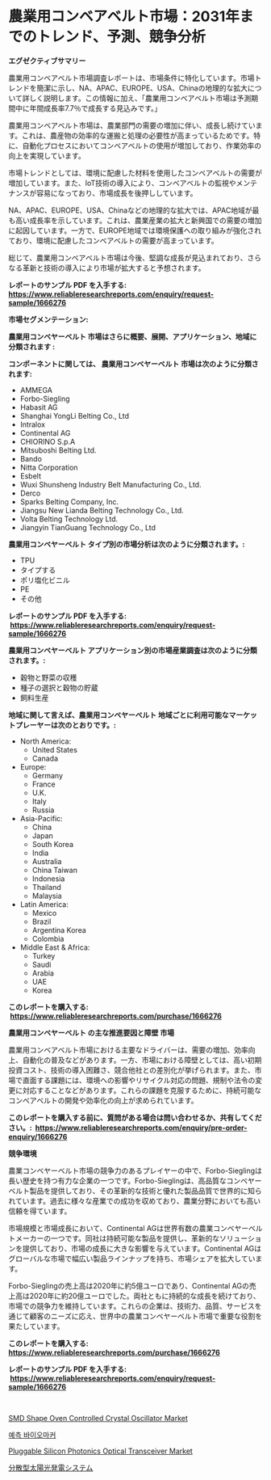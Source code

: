 <p><h1>農業用コンベアベルト市場：2031年までのトレンド、予測、競争分析</h1></p><p><strong>エグゼクティブサマリー</strong></p>
<p><p>農業用コンベアベルト市場調査レポートは、市場条件に特化しています。市場トレンドを簡潔に示し、NA、APAC、EUROPE、USA、Chinaの地理的な拡大について詳しく説明します。この情報に加え、「農業用コンベアベルト市場は予測期間中に年間成長率7.7％で成長する見込みです。」</p><p>農業用コンベアベルト市場は、農業部門の需要の増加に伴い、成長し続けています。これは、農産物の効率的な運搬と処理の必要性が高まっているためです。特に、自動化プロセスにおいてコンベアベルトの使用が増加しており、作業効率の向上を実現しています。</p><p>市場トレンドとしては、環境に配慮した材料を使用したコンベアベルトの需要が増加しています。また、IoT技術の導入により、コンベアベルトの監視やメンテナンスが容易になっており、市場成長を後押ししています。</p><p>NA、APAC、EUROPE、USA、Chinaなどの地理的な拡大では、APAC地域が最も高い成長率を示しています。これは、農業産業の拡大と新興国での需要の増加に起因しています。一方で、EUROPE地域では環境保護への取り組みが強化されており、環境に配慮したコンベアベルトの需要が高まっています。</p><p>総じて、農業用コンベアベルト市場は今後、堅調な成長が見込まれており、さらなる革新と技術の導入により市場が拡大すると予想されます。</p></p>
<p><strong>レポートのサンプル PDF を入手する: <a href="https://www.reliableresearchreports.com/enquiry/request-sample/1666276">https://www.reliableresearchreports.com/enquiry/request-sample/1666276</a></strong></p>
<p><strong>市場セグメンテーション:</strong></p>
<p><strong> 農業用コンベヤーベルト 市場はさらに概要、展開、アプリケーション、地域に分類されます :</strong></p>
<p><strong>コンポーネントに関しては、 農業用コンベヤーベルト 市場は次のように分類されます: &nbsp;</strong></p>
<p><ul><li>AMMEGA</li><li>Forbo-Siegling</li><li>Habasit AG</li><li>Shanghai YongLi Belting Co., Ltd</li><li>Intralox</li><li>Continental AG</li><li>CHIORINO S.p.A</li><li>Mitsuboshi Belting Ltd.</li><li>Bando</li><li>Nitta Corporation</li><li>Esbelt</li><li>Wuxi Shunsheng Industry Belt Manufacturing Co., Ltd.</li><li>Derco</li><li>Sparks Belting Company, Inc.</li><li>Jiangsu New Lianda Belting Technology Co., Ltd.</li><li>Volta Belting Technology Ltd.</li><li>Jiangyin TianGuang Technology Co., Ltd</li></ul></p>
<p><strong> 農業用コンベヤーベルト タイプ別の市場分析は次のように分類されます。:</strong></p>
<p><ul><li>TPU</li><li>タイプする</li><li>ポリ塩化ビニル</li><li>PE</li><li>その他</li></ul></p>
<p><strong>レポートのサンプル PDF を入手する: &nbsp;<a href="https://www.reliableresearchreports.com/enquiry/request-sample/1666276">https://www.reliableresearchreports.com/enquiry/request-sample/1666276</a></strong></p>
<p><strong> 農業用コンベヤーベルト アプリケーション別の市場産業調査は次のように分類されます。:</strong></p>
<p><ul><li>穀物と野菜の収穫</li><li>種子の選択と穀物の貯蔵</li><li>飼料生産</li></ul></p>
<p><strong>地域に関して言えば、農業用コンベヤーベルト 地域ごとに利用可能なマーケットプレーヤーは次のとおりです。:</strong></p>
<p><ul>
    <li>
        North America:
        <ul>
            <li>United States</li>
            <li>Canada</li>
        </ul>
    </li>
    <li>
        Europe:
        <ul>
            <li>Germany</li>
            <li>France</li>
            <li>U.K.</li>
            <li>Italy</li>
            <li>Russia</li>
        </ul>
    </li>
    <li>
        Asia-Pacific:
        <ul>
            <li>China</li>
            <li>Japan</li>
            <li>South Korea</li>
            <li>India</li>
            <li>Australia</li>
            <li>China Taiwan</li>
            <li>Indonesia</li>
            <li>Thailand</li>
            <li>Malaysia</li>
        </ul>
    </li>
    <li>
        Latin America:
        <ul>
            <li>Mexico</li>
            <li>Brazil</li>
            <li>Argentina Korea</li>
            <li>Colombia</li>
        </ul>
    </li>
    <li>
        Middle East & Africa:
        <ul>
            <li>Turkey</li>
            <li>Saudi</li>
            <li>Arabia</li>
            <li>UAE</li>
            <li>Korea</li>
        </ul>
    </li>
    </ul></p>
<p><strong>このレポートを購入する: &nbsp;<a href="https://www.reliableresearchreports.com/purchase/1666276">https://www.reliableresearchreports.com/purchase/1666276</a></strong></p>
<p><strong>農業用コンベヤーベルト の主な推進要因と障壁 市場</strong></p>
<p><p>農業用コンベアベルト市場における主要なドライバーは、需要の増加、効率向上、自動化の普及などがあります。一方、市場における障壁としては、高い初期投資コスト、技術の導入困難さ、競合他社との差別化が挙げられます。また、市場で直面する課題には、環境への影響やリサイクル対応の問題、規制や法令の変更に対応することなどがあります。これらの課題を克服するために、持続可能なコンベアベルトの開発や効率化の向上が求められています。</p></p>
<p><strong>このレポートを購入する前に、質問がある場合は問い合わせるか、共有してください。:&nbsp; <a href="https://www.reliableresearchreports.com/enquiry/pre-order-enquiry/1666276">https://www.reliableresearchreports.com/enquiry/pre-order-enquiry/1666276</a></strong></p>
<p><strong>競争環境</strong></p>
<p><p>農業コンベヤーベルト市場の競争力のあるプレイヤーの中で、Forbo-Sieglingは長い歴史を持つ有力な企業の一つです。Forbo-Sieglingは、高品質なコンベヤーベルト製品を提供しており、その革新的な技術と優れた製品品質で世界的に知られています。過去に様々な産業での成功を収めており、農業分野においても高い信頼を得ています。</p><p>市場規模と市場成長において、Continental AGは世界有数の農業コンベヤーベルトメーカーの一つです。同社は持続可能な製品を提供し、革新的なソリューションを提供しており、市場の成長に大きな影響を与えています。Continental AGはグローバルな市場で幅広い製品ラインナップを持ち、市場シェアを拡大しています。</p><p>Forbo-Sieglingの売上高は2020年に約5億ユーロであり、Continental AGの売上高は2020年に約20億ユーロでした。両社ともに持続的な成長を続けており、市場での競争力を維持しています。これらの企業は、技術力、品質、サービスを通じて顧客のニーズに応え、世界中の農業コンベヤーベルト市場で重要な役割を果たしています。</p></p>
<p><strong>このレポートを購入する: &nbsp; <a href="https://www.reliableresearchreports.com/purchase/1666276">https://www.reliableresearchreports.com/purchase/1666276</a></strong></p>
<p><strong>レポートのサンプル PDF を入手する: &nbsp;<a href="https://www.reliableresearchreports.com/enquiry/request-sample/1666276">https://www.reliableresearchreports.com/enquiry/request-sample/1666276</a></strong><strong></strong></p>
<p>&nbsp;</p>
<p><p><a href="https://github.com/beatblasta/Market-Research-Report-List-2/blob/main/smd-shape-oven-controlled-crystal-oscillator-market.md">SMD Shape Oven Controlled Crystal Oscillator Market</a></p><p><a href="https://github.com/darrellockm3ytan895656/Market-Research-Report-List-1/blob/main/509033712994.md">예측 바이오마커</a></p><p><a href="https://github.com/shotows/Market-Research-Report-List-2/blob/main/pluggable-silicon-photonics-optical-transceiver-market.md">Pluggable Silicon Photonics Optical Transceiver Market</a></p><p><a href="https://github.com/ReganWisoky2023/Market-Research-Report-List-1/blob/main/791255313975.md">分散型太陽光発電システム</a></p></p>